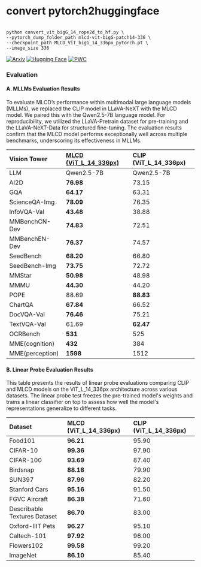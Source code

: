 # convert pytorch2huggingface

```python3

python convert_vit_bigG_14_rope2d_to_hf.py \
--pytorch_dump_folder_path mlcd-vit-bigG-patch14-336 \
--checkpoint_path MLCD_ViT_bigG_14_336px_pytorch.pt \
--image_size 336
```


[![Arxiv](https://img.shields.io/badge/arXiv-2407.17331-red)](https://arxiv.org/abs/2407.17331) [![Hugging Face](https://img.shields.io/badge/Hugging%20Face-Model-yellow)](https://huggingface.co/DeepGlint-AI/mlcd-vit-large-patch14-336)
[![PWC](https://img.shields.io/endpoint.svg?url=https://paperswithcode.com/badge/multi-label-cluster-discrimination-for-visual/self-supervised-image-classification-on)](https://paperswithcode.com/sota/self-supervised-image-classification-on?p=multi-label-cluster-discrimination-for-visual)


### Evaluation

#### A. MLLMs Evaluation Results
To evaluate MLCD’s performance within multimodal large language models (MLLMs), we replaced the CLIP model in LLaVA-NeXT with the MLCD model. We paired this with the Qwen2.5-7B language model. For reproducibility, we utilized the LLaVA-Pretrain dataset for pre-training and the LLaVA-NeXT-Data for structured fine-tuning. The evaluation results confirm that the MLCD model performs exceptionally well across multiple benchmarks, underscoring its effectiveness in MLLMs.


| Vision Tower    | [MLCD (ViT_L_14_336px)](https://huggingface.co/DeepGlint-AI/mlcd-vit-large-patch14-336) | CLIP (ViT_L_14_336px) |
| :-------------- | :-------------------------------------------------------------------------------------- | :-------------------- |
| LLM             | Qwen2.5-7B                                                                              | Qwen2.5-7B            |
| AI2D            | **76.98**                                                                               | 73.15                 |
| GQA             | **64.17**                                                                               | 63.31                 |
| ScienceQA-Img   | **78.09**                                                                               | 76.35                 |
| InfoVQA-Val     | **43.48**                                                                               | 38.88                 |
| MMBenchCN-Dev   | **74.83**                                                                               | 72.51                 |
| MMBenchEN-Dev   | **76.37**                                                                               | 74.57                 |
| SeedBench       | **68.20**                                                                               | 66.80                 |
| SeedBench-Img   | **73.75**                                                                               | 72.72                 |
| MMStar          | **50.98**                                                                               | 48.98                 |
| MMMU            | **44.30**                                                                               | 44.20                 |
| POPE            | 88.69                                                                                   | **88.83**             |
| ChartQA         | **67.84**                                                                               | 66.52                 |
| DocVQA-Val      | **76.46**                                                                               | 75.21                 |
| TextVQA-Val     | 61.69                                                                                   | **62.47**             |
| OCRBench        | **531**                                                                                 | 525                   |
| MME(cognition)  | **432**                                                                                 | 384                   |
| MME(perception) | **1598**                                                                                | 1512                  |




#### B. Linear Probe Evaluation Results
This table presents the results of linear probe evaluations comparing CLIP and MLCD models on the ViT_L_14_336px architecture across various datasets. The linear probe test freezes the pre-trained model's weights and trains a linear classifier on top to assess how well the model's representations generalize to different tasks.

| Dataset                      | MLCD (ViT_L_14_336px) | CLIP (ViT_L_14_336px) |
| :--------------------------- | :-------------------- | :-------------------- |
| Food101                      | **96.21**             | 95.90                 |
| CIFAR-10                     | **99.36**             | 97.90                 |
| CIFAR-100                    | **93.69**             | 87.40                 |
| Birdsnap                     | **88.18**             | 79.90                 |
| SUN397                       | **87.96**             | 82.20                 |
| Stanford Cars                | **95.16**             | 91.50                 |
| FGVC Aircraft                | **86.38**             | 71.60                 |
| Describable Textures Dataset | **86.70**             | 83.00                 |
| Oxford-IIIT Pets             | **96.27**             | 95.10                 |
| Caltech-101                  | **97.92**             | 96.00                 |
| Flowers102                   | **99.58**             | 99.20                 |
| ImageNet                     | **86.10**             | 85.40                 |